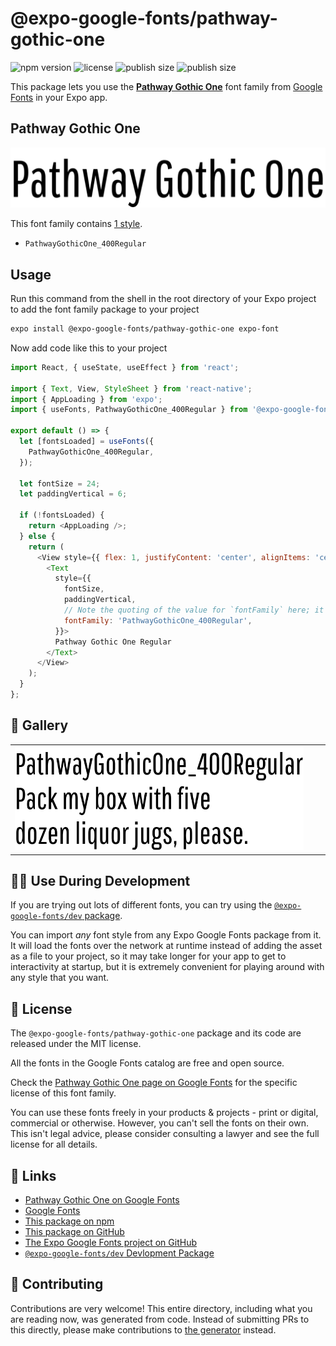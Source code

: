 # @expo-google-fonts/pathway-gothic-one

![npm version](https://flat.badgen.net/npm/v/@expo-google-fonts/pathway-gothic-one)
![license](https://flat.badgen.net/github/license/expo/google-fonts)
![publish size](https://flat.badgen.net/packagephobia/install/@expo-google-fonts/pathway-gothic-one)
![publish size](https://flat.badgen.net/packagephobia/publish/@expo-google-fonts/pathway-gothic-one)

This package lets you use the [**Pathway Gothic One**](https://fonts.google.com/specimen/Pathway+Gothic+One) font family from [Google Fonts](https://fonts.google.com/) in your Expo app.

## Pathway Gothic One

![Pathway Gothic One](./font-family.png)

This font family contains [1 style](#-gallery).

- `PathwayGothicOne_400Regular`

## Usage

Run this command from the shell in the root directory of your Expo project to add the font family package to your project
```sh
expo install @expo-google-fonts/pathway-gothic-one expo-font
```

Now add code like this to your project
```js
import React, { useState, useEffect } from 'react';

import { Text, View, StyleSheet } from 'react-native';
import { AppLoading } from 'expo';
import { useFonts, PathwayGothicOne_400Regular } from '@expo-google-fonts/pathway-gothic-one';

export default () => {
  let [fontsLoaded] = useFonts({
    PathwayGothicOne_400Regular,
  });

  let fontSize = 24;
  let paddingVertical = 6;

  if (!fontsLoaded) {
    return <AppLoading />;
  } else {
    return (
      <View style={{ flex: 1, justifyContent: 'center', alignItems: 'center' }}>
        <Text
          style={{
            fontSize,
            paddingVertical,
            // Note the quoting of the value for `fontFamily` here; it expects a string!
            fontFamily: 'PathwayGothicOne_400Regular',
          }}>
          Pathway Gothic One Regular
        </Text>
      </View>
    );
  }
};

```

## 🔡 Gallery


||||
|-|-|-|
|![PathwayGothicOne_400Regular](./PathwayGothicOne_400Regular.ttf.png)||||


## 👩‍💻 Use During Development

If you are trying out lots of different fonts, you can try using the [`@expo-google-fonts/dev` package](https://github.com/expo/google-fonts/tree/master/font-packages/dev#readme).

You can import *any* font style from any Expo Google Fonts package from it. It will load the fonts
over the network at runtime instead of adding the asset as a file to your project, so it may take longer
for your app to get to interactivity at startup, but it is extremely convenient
for playing around with any style that you want.

## 📖 License

The `@expo-google-fonts/pathway-gothic-one` package and its code are released under the MIT license.

All the fonts in the Google Fonts catalog are free and open source.

Check the [Pathway Gothic One page on Google Fonts](https://fonts.google.com/specimen/Pathway+Gothic+One) for the specific license of this font family.

You can use these fonts freely in your products & projects - print or digital, commercial or otherwise. However, you can't sell the fonts on their own. This isn't legal advice, please consider consulting a lawyer and see the full license for all details.

## 🔗 Links

- [Pathway Gothic One on Google Fonts](https://fonts.google.com/specimen/Pathway+Gothic+One)
- [Google Fonts](https://fonts.google.com/)
- [This package on npm](https://www.npmjs.com/package/@expo-google-fonts/pathway-gothic-one)
- [This package on GitHub](https://github.com/expo/google-fonts/tree/master/font-packages/pathway-gothic-one)
- [The Expo Google Fonts project on GitHub](https://github.com/expo/google-fonts)
- [`@expo-google-fonts/dev` Devlopment Package](https://github.com/expo/google-fonts/tree/master/font-packages/dev)

## 🤝 Contributing

Contributions are very welcome! This entire directory, including what you are reading now, was generated from code. Instead of submitting PRs to this directly, please make contributions to [the generator](https://github.com/expo/google-fonts/tree/master/packages/generator) instead.
